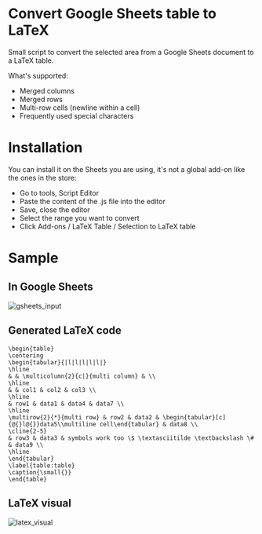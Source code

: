 # Convert Google Sheets table to LaTeX

Small script to convert the selected area from a Google Sheets document to a LaTeX table.

What's supported:

- Merged columns
- Merged rows
- Multi-row cells (newline within a cell)
- Frequently used special characters

# Installation

You can install it on the Sheets you are using, it's not a global add-on like the ones in the store:

- Go to tools, Script Editor
- Paste the content of the .js file into the editor
- Save, close the editor
- Select the range you want to convert
- Click Add-ons / LaTeX Table / Selection to LaTeX table

# Sample

## In Google Sheets

![gsheets_input](https://user-images.githubusercontent.com/3745745/50458420-0a6b9a80-09b7-11e9-92f4-61dfdeaf212b.png)

## Generated LaTeX code

```
\begin{table}
\centering
\begin{tabular}{|l|l|l|l|l|}
\hline
& & \multicolumn{2}{c|}{multi column} & \\
\hline
& & col1 & col2 & col3 \\
\hline
& row1 & data1 & data4 & data7 \\
\hline
\multirow{2}{*}{multi row} & row2 & data2 & \begin{tabular}[c]{@{}l@{}}data5\\multiline cell\end{tabular} & data8 \\
\cline{2-5}
& row3 & data3 & symbols work too \$ \textasciitilde \textbackslash \# & data9 \\
\hline
\end{tabular}
\label{table:table}
\caption{\small{}} 
\end{table}
```

## LaTeX visual

![latex_visual](https://user-images.githubusercontent.com/3745745/50458421-0a6b9a80-09b7-11e9-8557-e6eb334c2057.png)
